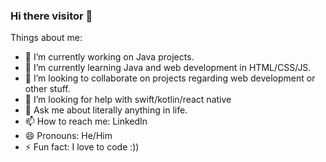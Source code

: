 ### Hi there visitor 👋
     
Things about me:

   - 🔭 I’m currently working on Java projects.
   - 🌱 I’m currently learning Java and web development in HTML/CSS/JS.
   - 👯 I’m looking to collaborate on projects regarding web development or other stuff.
   - 🤔 I’m looking for help with swift/kotlin/react native
   - 💬 Ask me about literally anything in life.
   - 📫 How to reach me: LinkedIn
   - 😄 Pronouns: He/Him
   - ⚡ Fun fact: I love to code :))
       




                
